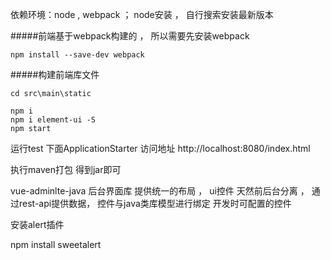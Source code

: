 依赖环境：node , webpack ； node安装 ， 自行搜索安装最新版本

#####前端基于webpack构建的 ， 所以需要先安装webpack
```
npm install --save-dev webpack
```
#####构建前端库文件
``` 
cd src\main\static

npm i 
npm i element-ui -S
npm start
```

运行test 下面ApplicationStarter
访问地址 http://localhost:8080/index.html

执行maven打包 得到jar即可


vue-adminlte-java 后台界面库 
提供统一的布局 ， ui控件
天然前后台分离 ， 通过rest-api提供数据， 控件与java类库模型进行绑定
开发时可配置的控件

安装alert插件

npm install sweetalert